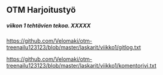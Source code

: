 ## OTM Harjoitustyö

##### viikon **1** tehtävien tekoa. XXXXX

https://github.com/Velomaki/otm-treenailu123123/blob/master/laskarit/viikko1/gitlog.txt

https://github.com/Velomaki/otm-treenailu123123/blob/master/laskarit/viikko1/komentorivi.txt
